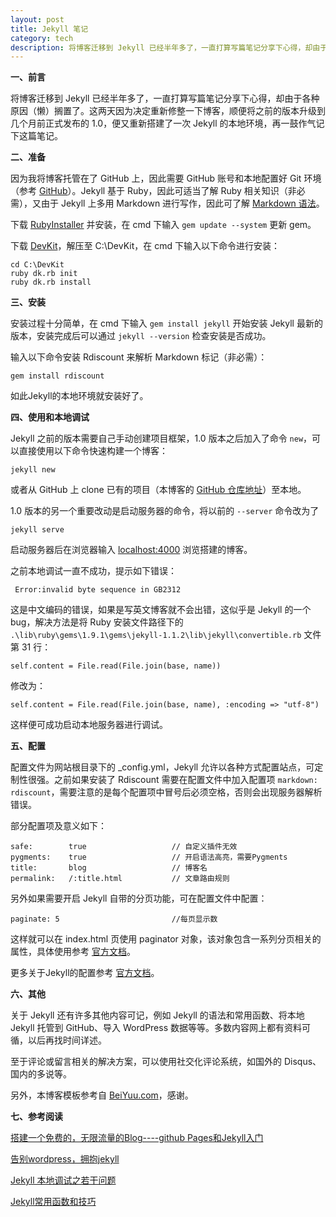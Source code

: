 ```yaml
---
layout: post
title: Jekyll 笔记
category: tech
description: 将博客迁移到 Jekyll 已经半年多了，一直打算写篇笔记分享下心得，却由于各种原因（懒）搁置了。这两天因为决定重新修整一下博客，顺便将之前的版本升级到几个月前正式发布的 1.0，便又重新搭建了一次 Jekyll 的本地环境，再一鼓作气记下这篇笔记。因为我将博客托······
---
```

**一、前言**

将博客迁移到 Jekyll 已经半年多了，一直打算写篇笔记分享下心得，却由于各种原因（懒）搁置了。这两天因为决定重新修整一下博客，顺便将之前的版本升级到几个月前正式发布的 1.0，便又重新搭建了一次 Jekyll 的本地环境，再一鼓作气记下这篇笔记。

**二、准备**

因为我将博客托管在了 GitHub 上，因此需要 GitHub 账号和本地配置好 Git 环境（参考 <a href='https://help.github.com/articles/set-up-git' target="_blank">GitHub</a>）。Jekyll 基于 Ruby，因此可适当了解 Ruby 相关知识（非必需），又由于 Jekyll 上多用 Markdown 进行写作，因此可了解 <a href='http://wowubuntu.com/markdown/' target="_blank">Markdown 语法</a>。

下载 <a href='http://rubyforge.org/frs/download.php/76054/rubyinstaller-1.9.3-p194.exe' target="_blank">RubyInstaller</a> 并安装，在 cmd 下输入 `gem update --system` 更新 gem。

下载 <a href='https://github.com/downloads/oneclick/rubyinstaller/DevKit-tdm-32-4.5.2-20111229-1559-sfx.exe' target="_blank">DevKit</a>，解压至 C:\DevKit，在 cmd 下输入以下命令进行安装：

	cd C:\DevKit
	ruby dk.rb init
	ruby dk.rb install

**三、安装**

安装过程十分简单，在 cmd 下输入 `gem install jekyll` 开始安装 Jekyll 最新的版本，安装完成后可以通过 `jekyll --version` 检查安装是否成功。

输入以下命令安装 Rdiscount 来解析 Markdown 标记（非必需）：

	gem install rdiscount

如此Jekyll的本地环境就安装好了。

**四、使用和本地调试**

Jekyll 之前的版本需要自己手动创建项目框架，1.0 版本之后加入了命令 `new`，可以直接使用以下命令快速构建一个博客：

	jekyll new

或者从 GitHub 上 clone 已有的项目（本博客的 <a href='https://github.com/NarsiHuang/narsihuang.github.com.git' target='_blank'>GitHub 仓库地址</a>）至本地。

1.0 版本的另一个重要改动是启动服务器的命令，将以前的 `--server` 命令改为了

	jekyll serve

启动服务器后在浏览器输入 [localhost:4000](localhost:4000) 浏览搭建的博客。

之前本地调试一直不成功，提示如下错误：

	 Error:invalid byte sequence in GB2312

这是中文编码的错误，如果是写英文博客就不会出错，这似乎是 Jekyll 的一个 bug，解决方法是将 Ruby 安装文件路径下的 `.\lib\ruby\gems\1.9.1\gems\jekyll-1.1.2\lib\jekyll\convertible.rb` 文件第 31 行：

	self.content = File.read(File.join(base, name))

修改为：

	self.content = File.read(File.join(base, name), :encoding => "utf-8")

这样便可成功启动本地服务器进行调试。

**五、配置**

配置文件为网站根目录下的 _config.yml，Jekyll 允许以各种方式配置站点，可定制性很强。之前如果安装了 Rdiscount 需要在配置文件中加入配置项 `markdown:  rdiscount`，需要注意的是每个配置项中冒号后必须空格，否则会出现服务器解析错误。

部分配置项及意义如下：

	safe:        true					// 自定义插件无效
	pygments:    true					// 开启语法高亮，需要Pygments
	title:       blog					// 博客名
	permalink:   /:title.html			// 文章路由规则

另外如果需要开启 Jekyll 自带的分页功能，可在配置文件中配置：

	paginate: 5    						//每页显示数

这样就可以在 index.html 页使用 paginator 对象，该对象包含一系列分页相关的属性，具体使用参考 <a href='http://jekyllrb.com/docs/pagination/' target="_blank">官方文档</a>。

更多关于Jekyll的配置参考 <a href='http://jekyllrb.com/docs/configuration/' target="_blank">官方文档</a>。

**六、其他**

关于 Jekyll 还有许多其他内容可记，例如 Jekyll 的语法和常用函数、将本地 Jekyll 托管到 GitHub、导入 WordPress 数据等等。多数内容网上都有资料可循，以后再找时间详述。

至于评论或留言相关的解决方案，可以使用社交化评论系统，如国外的 Disqus、国内的多说等。

另外，本博客模板参考自 <a href='http://beiyuu.com' target="_blank">BeiYuu.com</a>，感谢。

**七、参考阅读**

[搭建一个免费的，无限流量的Blog----github Pages和Jekyll入门](http://www.ruanyifeng.com/blog/2012/08/blogging_with_jekyll.html "搭建一个免费的，无限流量的 Blog----github Pages 和 Jekyll 入门")

[告别wordpress，拥抱jekyll](http://www.yangzhiping.com/tech/wordpress-to-jekyll.html "告别 wordpress，拥抱 jekyll")

[Jekyll 本地调试之若干问题](http://chxt6896.github.com/blog/2012/02/13/blog-jekyll-native.html 'Jekyll 本地调试之若干问题')

[Jekyll常用函数和技巧](http://guojing.me/tec/2012/11/14/jekyll-and-github-tec/ "Jekyll 常用函数和技巧")